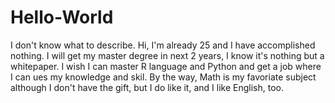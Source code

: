 # Hello-World
I don't know what to describe.
Hi, I'm already 25 and I have accomplished nothing. I will get my master degree in next 2 years, I know it's nothing but a whitepaper. I wish I can master R language and Python and get a job where I can ues my knowledge and skil. By the way, Math is my favoriate subject although I don't have the gift, but I do like it, and I like English, too.
